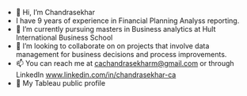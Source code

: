 - 👋 Hi, I’m Chandrasekhar
- I have 9 years of experience in Financial Planning Analyss reporting.
- 🌱 I’m currently pursuing masters in Business analytics at Hult International Business School
- 💞️ I’m looking to collaborate on on projects that involve data management for business decisions and process improvements.
- 📫 You can reach me at cachandrasekharm@gmail.com or through LinkedIn www.linkedin.com/in/chandrasekhar-ca
- 📂 My Tableau public profile
